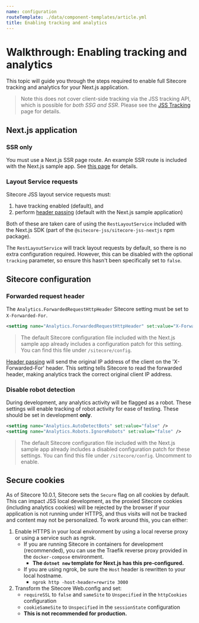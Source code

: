 ```yaml
---
name: configuration
routeTemplate: ./data/component-templates/article.yml
title: Enabling tracking and analytics
---
```

# Walkthrough: Enabling tracking and analytics

This topic will guide you through the steps required to enable full Sitecore tracking and analytics for your Next.js application.

> Note this does not cover client-side tracking via the JSS tracking API, which is possible for *both SSG and SSR*. Please see the [JSS Tracking](/docs/fundamentals/services/tracking) page for details.

## Next.js application

### SSR only

You must use a Next.js SSR page route. An example SSR route is included with the Next.js sample app. See [this page](/docs/nextjs/page-routing/switching-to-ssr) for details.

### Layout Service requests

Sitecore JSS layout service requests must:

1. have tracking enabled (default), and
2. perform [header passing](/docs/nextjs/tracking-and-analytics/overview#header-passing) (default with the Next.js sample application)

Both of these are taken care of using the `RestLayoutService` included with the Next.js SDK (part of the `@sitecore-jss/sitecore-jss-nextjs` npm package). 

The `RestLayoutService` will track layout requests by default, so there is no extra configuration required. However, this can be disabled with the optional `tracking` parameter, so ensure this hasn't been specifically set to `false`.

## Sitecore configuration

### Forwarded request header

The `Analytics.ForwardedRequestHttpHeader` Sitecore setting must be set to `X-Forwarded-For`.

```xml
<setting name="Analytics.ForwardedRequestHttpHeader" set:value="X-Forwarded-For" />
```

> The default Sitecore configuration file included with the Next.js sample app already includes a configuration patch for this setting. You can find this file under `/sitecore/config`.

[Header passing](/docs/nextjs/tracking-and-analytics/overview#header-passing) will send the original IP address of the client on the 'X-Forwarded-For' header. This setting tells Sitecore to read the forwarded header, making analytics track the correct original client IP address.

### Disable robot detection

During development, any analytics activity will be flagged as a robot. These settings will enable tracking of robot activity for ease of testing. These should be set in development **only**.

```xml
<setting name="Analytics.AutoDetectBots" set:value="false" />
<setting name="Analytics.Robots.IgnoreRobots" set:value="false" />
```

> The default Sitecore configuration file included with the Next.js sample app already includes a disabled configuration patch for these settings. You can find this file under `/sitecore/config`. Uncomment to enable.

## Secure cookies

As of Sitecore 10.0.1, Sitecore sets the `Secure` flag on all cookies by default. This can impact JSS local development, as the proxied Sitecore cookies (including analytics cookies) will be rejected by the browser if your application is not running under HTTPS, and thus visits will not be tracked and content may not be personalized. To work around this, you can either:

1. Enable HTTPS in your local environment by using a local reverse proxy or using a service such as ngrok.
    * If you are running Sitecore in containers for development (recommended), you can use the Traefik reverse proxy provided in the `docker-compose` environment.
        * **The `dotnet new` template for Next.js has this pre-configured.**
    * If you are using ngrok, be sure the `Host` header is rewritten to your local hostname.
        * `ngrok http -host-header=rewrite 3000`
2. Transform the Sitecore Web.config and set:
    * `requireSSL` to `false` and `sameSite` to `Unspecified` in the `httpCookies` configuration
    * `cookieSameSite` to `Unspecified` in the `sessionState` configuration
    * **This is not recommended for production.**
